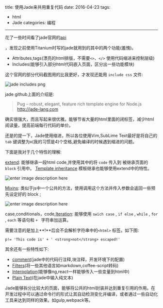 title: 使用Jade来共用重复代码
date: 2016-04-23
tags: 
  - html
  - Jade
categories: 编程

---
 
花了一些时间看了jade官网的[api](http://jade-lang.com/reference/attributes/)
<!--more--> 
，发现之前使用Titanium时写的jade就用到的其中的两个功能(羞愧)。

- Attributes,tags(漂亮的html排版，不需要`<>`、`</>` 使用代码缩进来控制层级)
- Includes(能够引入部分html代码嵌入页面，区分出一些功能模块)

这个官网的部分代码截图用的比我更好，才发现还能用 `include css` 文件:

![jade includes png](http://i.imgur.com/z9CUx8b.png)

<!-- more -->

jade github上面的介绍是: 

> Pug – robust, elegant, feature rich template engine for Node.js http://jade-lang.com

确实很强大，而且写起来很优雅。能够节省大量的html里面的闭标签，减少html阅读量，提高前端每行代码的单价。

还是的提一下，Jade使用缩进，所以各位使用Vim,SubLime Text最好是将自己的`tab` 键调整为x(我的习惯是4)个空格,避免编译的时候遇到缩进的问题。

下面是我对于几个特性的理解:

[extend](http://jade-lang.com/reference/extends/): 能够继承一段html code,并使用其中的将 `code` 传入到 被继承页面的  `block` 引用中。
[Template inheritance](http://jade-lang.com/reference/inheritance/) 模板继承也能够使用extend中的特性。

![enter image description here](http://i.imgur.com/3WLkfCS.png)


[Mixins](http://jade-lang.com/reference/mixins/): 类似于js中一个公共的方法，使用调用这个方法并传入参数会返回一些预先设定好的 block ;

![enter image description here](http://i.imgur.com/QdzNfyL.png)

case,conditionals，code,[Iteration](http://jade-lang.com/reference/iteration/): 能够使用 `swich case`  , `if else`  , `while` , `for` , `each` 等语句和 `+ ` 字符串加运算。

需要注意的是加上**!**后会不会解析字符串中的`<html>` 标签。如下图:

```jade
p!= 'This code is' + ' <strong>not</strong> escaped!'
```

其余还有一些特性如下:

- [comment](http://jade-lang.com/reference/comments/)(jade中的代码行注释,块注释，开发环境下的配置)
- [Filters](http://jade-lang.com/reference/filters/)(将一些其他语言如markdown,coffee-script转码)
- [Interpolation](http://jade-lang.com/reference/interpolation/)(能够像ng,react一样能够传入一些变量到html中)
- [Plain Text](http://jade-lang.com/reference/plain-text/)(在jade中输入纯文本)

Jade能够拆分比较大的页面，能够将公共的html封装并达到重复引用的作用。在开发过程中可以通过命令行的形式让其自动检测变化并编译，或者通过一些自动化工具来达到同样的效果。如gulp,webpack等。
